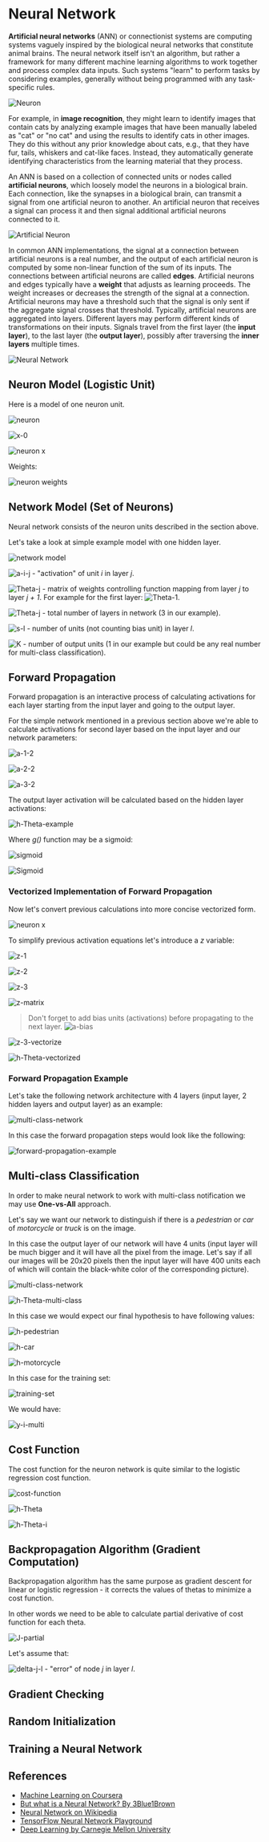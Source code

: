 # Neural Network

**Artificial neural networks** (ANN) or connectionist systems are computing systems vaguely inspired by the biological neural networks that constitute animal brains. The neural network itself isn't an algorithm, but rather a framework for many different machine learning algorithms to work together and process complex data inputs. Such systems "learn" to perform tasks by considering examples, generally without being programmed with any task-specific rules.

![Neuron](https://upload.wikimedia.org/wikipedia/commons/1/10/Blausen_0657_MultipolarNeuron.png)

For example, in **image recognition**, they might learn to identify images that contain cats by analyzing example images that have been manually labeled as "cat" or "no cat" and using the results to identify cats in other images. They do this without any prior knowledge about cats, e.g., that they have fur, tails, whiskers and cat-like faces. Instead, they automatically generate identifying characteristics from the learning material that they process.

An ANN is based on a collection of connected units or nodes called **artificial neurons**, which loosely model the neurons in a biological brain. Each connection, like the synapses in a biological brain, can transmit a signal from one artificial neuron to another. An artificial neuron that receives a signal can process it and then signal additional artificial neurons connected to it.

![Artificial Neuron](https://insights.sei.cmu.edu/sei_blog/sestilli_deeplearning_artificialneuron3.png)

In common ANN implementations, the signal at a connection between artificial neurons is a real number, and the output of each artificial neuron is computed by some non-linear function of the sum of its inputs. The connections between artificial neurons are called **edges**. Artificial neurons and edges typically have a **weight** that adjusts as learning proceeds. The weight increases or decreases the strength of the signal at a connection. Artificial neurons may have a threshold such that the signal is only sent if the aggregate signal crosses that threshold. Typically, artificial neurons are aggregated into layers. Different layers may perform different kinds of transformations on their inputs. Signals travel from the first layer (the **input layer**), to the last layer (the **output layer**), possibly after traversing the **inner layers** multiple times.

![Neural Network](https://upload.wikimedia.org/wikipedia/commons/4/46/Colored_neural_network.svg)

## Neuron Model (Logistic Unit)

Here is a model of one neuron unit.

![neuron](../images/neural-network/neuron.drawio.svg)

![x-0](../images/neural-network/x-0.svg)

![neuron x](../images/neural-network/neuron-x.svg)

Weights:

![neuron weights](../images/neural-network/neuron-weights.svg)

## Network Model (Set of Neurons)

Neural network consists of the neuron units described in the section above.

Let's take a look at simple example model with one hidden layer.

![network model](../images/neural-network/neuron-network.drawio.svg)

![a-i-j](../images/neural-network/a-i-j.svg) - "activation" of unit _i_ in layer _j_.

![Theta-j](../images/neural-network/big-theta-j.svg) - matrix of weights controlling function mapping from layer _j_ to layer _j + 1_. For example for the first layer: ![Theta-1](../images/neural-network/big-theta-1.svg).

![Theta-j](../images/neural-network/L.svg) - total number of layers in network (3 in our example).

![s-l](../images/neural-network/s-l.svg) - number of units (not counting bias unit) in layer _l_.

![K](../images/neural-network/K.svg) - number of output units (1 in our example but could be any real number for multi-class classification).

## Forward Propagation

Forward propagation is an interactive process of calculating activations for each layer starting from the input layer and going to the output layer.

For the simple network mentioned in a previous section above we're able to calculate activations for second layer based on the input layer and our network parameters:

![a-1-2](../images/neural-network/a-1-2.svg)

![a-2-2](../images/neural-network/a-2-2.svg)

![a-3-2](../images/neural-network/a-3-2.svg)

The output layer activation will be calculated based on the hidden layer activations:

![h-Theta-example](../images/neural-network/h-Theta-example.svg)

Where _g()_ function may be a sigmoid:

![sigmoid](../images/neural-network/sigmoid.svg)

![Sigmoid](https://upload.wikimedia.org/wikipedia/commons/8/88/Logistic-curve.svg)

### Vectorized Implementation of Forward Propagation

Now let's convert previous calculations into more concise vectorized form.

![neuron x](../images/neural-network/neuron-x.svg)

To simplify previous activation equations let's introduce a _z_ variable:

![z-1](../images/neural-network/z-1.svg)

![z-2](../images/neural-network/z-2.svg)

![z-3](../images/neural-network/z-3.svg)

![z-matrix](../images/neural-network/z-matrix.svg)

> Don't forget to add bias units (activations) before propagating to the next layer.
> ![a-bias](../images/neural-network/a-bias.svg)

![z-3-vectorize](../images/neural-network/z-3-vectorized.svg)

![h-Theta-vectorized](../images/neural-network/h-Theta-vectorized.svg)

### Forward Propagation Example

Let's take the following network architecture with 4 layers (input layer, 2 hidden layers and output layer) as an example:

![multi-class-network](../images/neural-network/multi-class-network.drawio.svg)

In this case the forward propagation steps would look like the following:

![forward-propagation-example](../images/neural-network/forward-propagation-example.svg)

## Multi-class Classification

In order to make neural network to work with multi-class notification we may use **One-vs-All** approach.

Let's say we want our network to distinguish if there is a _pedestrian_ or _car_ of _motorcycle_ or _truck_ is on the image.

In this case the output layer of our network will have 4 units (input layer will be much bigger and it will have all the pixel from the image. Let's say if all our images will be 20x20 pixels then the input layer will have 400 units each of which will contain the black-white color of the corresponding picture).

![multi-class-network](../images/neural-network/multi-class-network.drawio.svg)

![h-Theta-multi-class](../images/neural-network/multi-class-h.svg)

In this case we would expect our final hypothesis to have following values:

![h-pedestrian](../images/neural-network/h-pedestrian.svg)

![h-car](../images/neural-network/h-car.svg)

![h-motorcycle](../images/neural-network/h-motorcycle.svg)

In this case for the training set:

![training-set](../images/neural-network/training-set.svg)

We would have:

![y-i-multi](../images/neural-network/y-i-multi.svg)

## Cost Function

The cost function for the neuron network is quite similar to the logistic regression cost function.

![cost-function](../images/neural-network/cost-function.svg)

![h-Theta](../images/neural-network/h-Theta.svg)

![h-Theta-i](../images/neural-network/h-Theta-i.svg)

## Backpropagation Algorithm (Gradient Computation)

Backpropagation algorithm has the same purpose as gradient descent for linear or logistic regression - it corrects the values of thetas to minimize a cost function.

In other words we need to be able to calculate partial derivative of cost function for each theta.

![J-partial](../images/neural-network/J-partial.svg)

Let's assume that:

![delta-j-l](../images/neural-network/delta-j-l.svg) - "error" of node _j_ in layer _l_.

## Gradient Checking

## Random Initialization

## Training a Neural Network

## References

- [Machine Learning on Coursera](https://www.coursera.org/learn/machine-learning)
- [But what is a Neural Network? By 3Blue1Brown](https://www.youtube.com/watch?v=aircAruvnKk)
- [Neural Network on Wikipedia](https://en.wikipedia.org/wiki/Artificial_neural_network)
- [TensorFlow Neural Network Playground](https://playground.tensorflow.org/)
- [Deep Learning by Carnegie Mellon University](https://insights.sei.cmu.edu/sei_blog/2018/02/deep-learning-going-deeper-toward-meaningful-patterns-in-complex-data.html)
